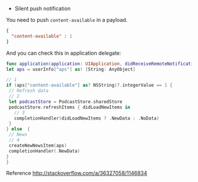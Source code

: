 * Silent push notification

You need to push `content-available` in a payload.

  ```json
  {
    "content-available" : 1
 }
  ```
And you can check this in application delegate:

   ```swift
   func application(application: UIApplication, didReceiveRemoteNotification userInfo: [NSObject : AnyObject], fetchCompletionHandler completionHandler: (UIBackgroundFetchResult) -> Void) {
  let aps = userInfo["aps"] as! [String: AnyObject]

  // 1
  if (aps["content-available"] as? NSString)?.integerValue == 1 {
    // Refresh data
    // 2
    let podcastStore = PodcastStore.sharedStore
    podcastStore.refreshItems { didLoadNewItems in
      // 3
      completionHandler(didLoadNewItems ? .NewData : .NoData)
    }
  } else  {
    // News
    // 4
    createNewNewsItem(aps)
    completionHandler(.NewData)
  }
  }
   ```



Reference http://stackoverflow.com/a/36327058/1146834
